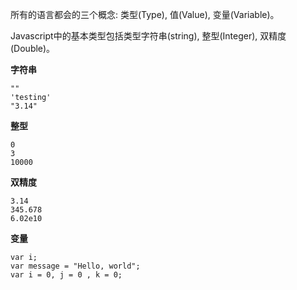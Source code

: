 所有的语言都会的三个概念: 类型(Type), 值(Value), 变量(Variable)。

Javascript中的基本类型包括类型字符串(string), 整型(Integer), 双精度(Double)。

**字符串**
```
""
'testing'
"3.14"
```

**整型**
```
0
3
10000
```

**双精度**
```
3.14
345.678
6.02e10
```

**变量**
```
var i;
var message = "Hello, world";
var i = 0, j = 0 , k = 0;
```
